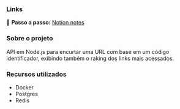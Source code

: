 ### Links
🔴 **Passo a passo:** [Notion notes]()

### Sobre o projeto
API em Node.js para encurtar uma URL com base em um código identificador, exibindo também o raking dos links mais acessados.

### Recursos utilizados
  - Docker
  - Postgres
  - Redis
